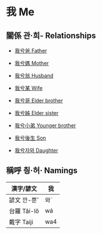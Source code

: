 # 我 Me

## 關係 관·희- Relationships

- [我兮爸 Father](member2.md)

- [我兮媽 Mother](member3.md)

- [我兮翁 Husband](member17.md)

- [我兮某 Wife](member18.md)

- [我兮哥 Elder brother](member4.md)

- [我兮姊 Elder sister](member5.md)

- [我兮小弟 Younger brother](member6.md)

- [我兮後生 Son](member19.md)

- [我兮자와 Daughter](member20.md)



## 稱呼 칑·허· Namings

漢字/諺文 | 我
--- | ---
諺文 깐-뿐ˆ | 와ˊ
台羅 Tâi-lô | wá
戴字 Taiji | wa4


